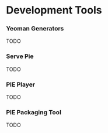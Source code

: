 # Development Tools


### Yeoman Generators 

TODO

### Serve Pie 

TODO

### PIE Player

TODO

### PIE Packaging Tool

TODO


